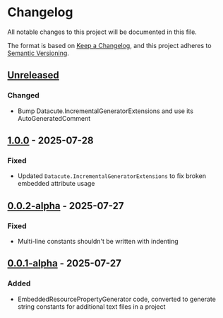 # Changelog

All notable changes to this project will be documented in this file.

The format is based on [Keep a Changelog](https://keepachangelog.com/en/1.1.0/),
and this project adheres to [Semantic Versioning](https://semver.org/spec/v2.0.0.html).

## [Unreleased]

### Changed

- Bump Datacute.IncrementalGeneratorExtensions and use its AutoGeneratedComment

## [1.0.0] - 2025-07-28

### Fixed
- Updated `Datacute.IncrementalGeneratorExtensions` to fix broken embedded attribute usage 

## [0.0.2-alpha] - 2025-07-27

### Fixed
- Multi-line constants shouldn't be written with indenting

## [0.0.1-alpha] - 2025-07-27

### Added
- EmbeddedResourcePropertyGenerator code, converted to generate string constants for additional text files in a project

[Unreleased]: https://github.com/datacute/AdditionalTextConstantGenerator/compare/1.0.0...develop
[1.0.0]: https://github.com/datacute/AdditionalTextConstantGenerator/releases/tag/1.0.0
[0.0.2-alpha]: https://github.com/datacute/AdditionalTextConstantGenerator/releases/tag/0.0.2-alpha
[0.0.1-alpha]: https://github.com/datacute/AdditionalTextConstantGenerator/releases/tag/0.0.1-alpha

